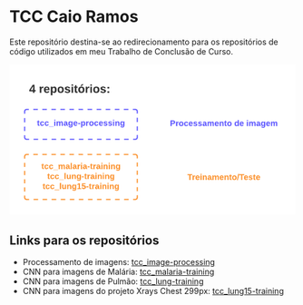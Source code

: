 # TCC Caio Ramos

Este repositório destina-se ao redirecionamento para os repositórios de código utilizados em meu Trabalho de Conclusão de Curso.

<img src="/assets/arquivo.png">

## Links para os repositórios
- Processamento de imagens: <a href="https://github.com/CaioLr/tcc_image-processing" target="_blank">tcc_image-processing</a>
- CNN para imagens de Malária: <a href="https://github.com/CaioLr/tcc_malaria-training" target="_blank">tcc_malaria-training</a>
- CNN para imagens de Pulmão: <a href="https://github.com/CaioLr/tcc_lung-training" target="_blank">tcc_lung-training</a>
- CNN para imagens do projeto Xrays Chest 299px: <a href="https://github.com/CaioLr/tcc_lung15-training" target="_blank">tcc_lung15-training</a>
  
